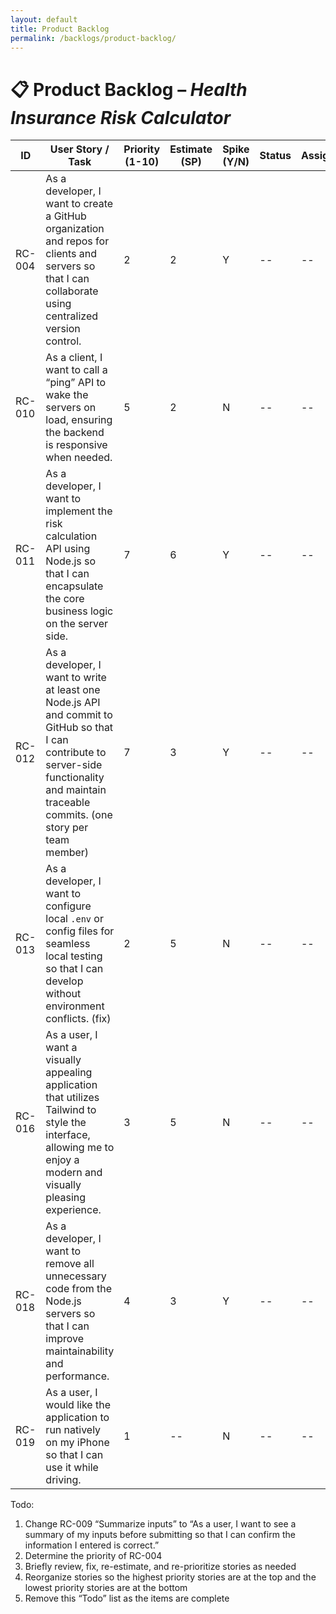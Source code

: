 ```yaml
---
layout: default
title: Product Backlog
permalink: /backlogs/product-backlog/
---
```


# 📋 Product Backlog – *Health Insurance Risk Calculator*

| **ID** | **User Story / Task** | **Priority (1-10)** | **Estimate (SP)** | **Spike (Y/N)** | **Status** | **Assigned** |
|--------|------------------------|--------------|--------------|------------|--------------|--------------|
| RC-004 | As a developer, I want to create a GitHub organization and repos for clients and servers so that I can collaborate using centralized version control. | 2 | 2 | Y | -- | -- |
| RC-010 | As a client, I want to call a “ping” API to wake the servers on load, ensuring the backend is responsive when needed. | 5 | 2 | N | -- | -- |
| RC-011 | As a developer, I want to implement the risk calculation API using Node.js so that I can encapsulate the core business logic on the server side. | 7 | 6 | Y | -- | -- |
| RC-012 | As a developer, I want to write at least one Node.js API and commit to GitHub so that I can contribute to server-side functionality and maintain traceable commits. (one story per team member) | 7 | 3 | Y | -- | -- |
| RC-013 | As a developer, I want to configure local `.env` or config files for seamless local testing so that I can develop without environment conflicts. (fix) | 2 | 5 | N | -- | -- |
| RC-016 | As a user, I want a visually appealing application that utilizes Tailwind to style the interface, allowing me to enjoy a modern and visually pleasing experience. | 3 | 5 | N | -- | -- |
| RC-018 | As a developer, I want to remove all unnecessary code from the Node.js servers so that I can improve maintainability and performance. | 4 | 3 | Y | -- | -- |
| RC-019 | As a user, I would like the application to run natively on my iPhone so that I can use it while driving. | 1 | -- | N | -- | -- |

Todo:
1. Change RC-009 “Summarize inputs” to “As a user, I want to see a summary of my inputs before submitting so that I can confirm the information I entered is correct.”
2. Determine the priority of RC-004
3. Briefly review, fix, re-estimate, and re-prioritize stories as needed
4. Reorganize stories so the highest priority stories are at the top and the lowest priority stories are at the bottom
5. Remove this “Todo” list as the items are complete
